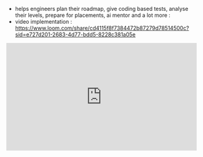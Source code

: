 - helps engineers plan their roadmap, give coding based tests, analyse their levels, prepare for placements, ai mentor and a lot more :
- video implementation : https://www.loom.com/share/cd4115f8f7384472b87279d78514500c?sid=e727d201-2683-4d77-bdd5-8228c381a05e
<div style="position: relative; padding-bottom: 56.25%; height: 0;"><iframe src="https://www.loom.com/embed/cd4115f8f7384472b87279d78514500c?sid=c81dd401-9aec-4f14-bd83-24247679c358" frameborder="0" webkitallowfullscreen mozallowfullscreen allowfullscreen style="position: absolute; top: 0; left: 0; width: 100%; height: 100%;"></iframe></div>
